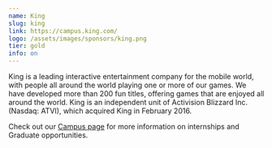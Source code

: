 ```yaml
---
name: King
slug: king
link: https://campus.king.com/
logo: /assets/images/sponsors/king.png
tier: gold
info: on
---
```


King is a leading interactive entertainment company for the mobile world, with people all around the world playing one or more of our games. We have developed more than 200 fun titles, offering games that are enjoyed all around the world. King is an independent unit of Activision Blizzard Inc. (Nasdaq: ATVI), which acquired King in February 2016.

Check out our [Campus page](https://campus.king.com/) for more information on internships and Graduate opportunities.
